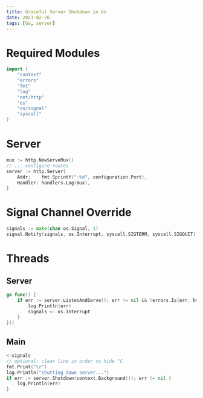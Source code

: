 ```yaml
---
title: Graceful Server Shutdown in Go
date: 2023-02-26
tags: [Go, server]
---
```


# Required Modules
```go
import (
	"context"
	"errors"
	"fmt"
	"log"
	"net/http"
	"os"
	"os/signal"
	"syscall"
)
```

# Server
```go
mux := http.NewServeMux()
// ... configure routes
server := http.Server{
	Addr:    fmt.Sprintf(":%d", configuration.Port),
	Handler: handlers.Log(mux),
}
```

# Signal Channel Override
```go
signals := make(chan os.Signal, 1)
signal.Notify(signals, os.Interrupt, syscall.SIGTERM, syscall.SIGQUIT)
```

# Threads
## Server
```go
go func() {
	if err := server.ListenAndServe(); err != nil && !errors.Is(err, http.ErrServerClosed) {
		log.Println(err)
		signals <- os.Interrupt
	}
}()
```

## Main
```go
<-signals
// optional: clear line in order to hide ^C
fmt.Print("\r")
log.Println("shutting down server...")
if err := server.Shutdown(context.Background()); err != nil {
	log.Println(err)
}
```